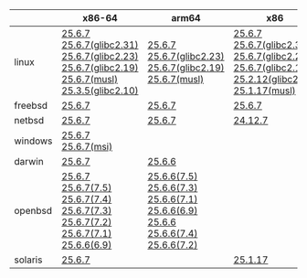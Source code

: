 ||x86-64|arm64|x86|ppc64le|armv7|armel|
| --- | --- | --- | --- | --- | --- | --- |
|linux|[25.6.7](https://github.com/roswell/sbcl_head/releases/download/25.6.7/sbcl-25.6.7-x86-64-linux-binary.tar.bz2)<br />[25.6.7(glibc2.31)](https://github.com/roswell/sbcl_head/releases/download/25.6.7/sbcl-25.6.7-x86-64-linux-glibc2.31-binary.tar.bz2)<br />[25.6.7(glibc2.23)](https://github.com/roswell/sbcl_head/releases/download/25.6.7/sbcl-25.6.7-x86-64-linux-glibc2.23-binary.tar.bz2)<br />[25.6.7(glibc2.19)](https://github.com/roswell/sbcl_head/releases/download/25.6.7/sbcl-25.6.7-x86-64-linux-glibc2.19-binary.tar.bz2)<br />[25.6.7(musl)](https://github.com/roswell/sbcl_head/releases/download/25.6.7/sbcl-25.6.7-x86-64-linux-musl-binary.tar.bz2)<br />[25.3.5(glibc2.10)](https://github.com/roswell/sbcl_head/releases/download/25.3.5/sbcl-25.3.5-x86-64-linux-glibc2.10-binary.tar.bz2)<br />|[25.6.7](https://github.com/roswell/sbcl_head/releases/download/25.6.7/sbcl-25.6.7-arm64-linux-binary.tar.bz2)<br />[25.6.7(glibc2.23)](https://github.com/roswell/sbcl_head/releases/download/25.6.7/sbcl-25.6.7-arm64-linux-glibc2.23-binary.tar.bz2)<br />[25.6.7(glibc2.19)](https://github.com/roswell/sbcl_head/releases/download/25.6.7/sbcl-25.6.7-arm64-linux-glibc2.19-binary.tar.bz2)<br />[25.6.7(musl)](https://github.com/roswell/sbcl_head/releases/download/25.6.7/sbcl-25.6.7-arm64-linux-musl-binary.tar.bz2)<br />|[25.6.7](https://github.com/roswell/sbcl_head/releases/download/25.6.7/sbcl-25.6.7-x86-linux-binary.tar.bz2)<br />[25.6.7(glibc2.31)](https://github.com/roswell/sbcl_head/releases/download/25.6.7/sbcl-25.6.7-x86-linux-glibc2.31-binary.tar.bz2)<br />[25.6.7(glibc2.23)](https://github.com/roswell/sbcl_head/releases/download/25.6.7/sbcl-25.6.7-x86-linux-glibc2.23-binary.tar.bz2)<br />[25.6.7(glibc2.19)](https://github.com/roswell/sbcl_head/releases/download/25.6.7/sbcl-25.6.7-x86-linux-glibc2.19-binary.tar.bz2)<br />[25.2.12(glibc2.10)](https://github.com/roswell/sbcl_head/releases/download/25.2.12/sbcl-25.2.12-x86-linux-glibc2.10-binary.tar.bz2)<br />[25.1.17(musl)](https://github.com/roswell/sbcl_head/releases/download/25.1.17/sbcl-25.1.17-x86-linux-musl-binary.tar.bz2)<br />|[25.6.7](https://github.com/roswell/sbcl_head/releases/download/25.6.7/sbcl-25.6.7-ppc64le-linux-binary.tar.bz2)<br />[25.6.7(glibc2.23)](https://github.com/roswell/sbcl_head/releases/download/25.6.7/sbcl-25.6.7-ppc64le-linux-glibc2.23-binary.tar.bz2)<br />[25.6.7(glibc2.19)](https://github.com/roswell/sbcl_head/releases/download/25.6.7/sbcl-25.6.7-ppc64le-linux-glibc2.19-binary.tar.bz2)<br />|[25.6.6](https://github.com/roswell/sbcl_head/releases/download/25.6.6/sbcl-25.6.6-armv7-linux-binary.tar.bz2)<br />|[25.1.17](https://github.com/roswell/sbcl_head/releases/download/25.1.17/sbcl-25.1.17-armel-linux-binary.tar.bz2)<br />|
|freebsd|[25.6.7](https://github.com/roswell/sbcl_head/releases/download/25.6.7/sbcl-25.6.7-x86-64-freebsd-binary.tar.bz2)<br />|[25.6.7](https://github.com/roswell/sbcl_head/releases/download/25.6.7/sbcl-25.6.7-arm64-freebsd-binary.tar.bz2)<br />|[25.6.7](https://github.com/roswell/sbcl_head/releases/download/25.6.7/sbcl-25.6.7-x86-freebsd-binary.tar.bz2)<br />||||
|netbsd|[25.6.7](https://github.com/roswell/sbcl_head/releases/download/25.6.7/sbcl-25.6.7-x86-64-netbsd-binary.tar.bz2)<br />|[25.6.7](https://github.com/roswell/sbcl_head/releases/download/25.6.7/sbcl-25.6.7-arm64-netbsd-binary.tar.bz2)<br />|[24.12.7](https://github.com/roswell/sbcl_head/releases/download/24.12.7/sbcl-24.12.7-x86-netbsd-binary.tar.bz2)<br />||||
|windows|[25.6.7](https://github.com/roswell/sbcl_head/releases/download/25.6.7/sbcl-25.6.7-x86-64-windows-binary.tar.bz2)<br />[25.6.7(msi)](https://github.com/roswell/sbcl_head/releases/download/25.6.7/sbcl-25.6.7-x86-64-windows-binary.msi)<br />||||||
|darwin|[25.6.7](https://github.com/roswell/sbcl_head/releases/download/25.6.7/sbcl-25.6.7-x86-64-darwin-binary.tar.bz2)<br />|[25.6.6](https://github.com/roswell/sbcl_head/releases/download/25.6.6/sbcl-25.6.6-arm64-darwin-binary.tar.bz2)<br />|||||
|openbsd|[25.6.7](https://github.com/roswell/sbcl_head/releases/download/25.6.7/sbcl-25.6.7-x86-64-openbsd-binary.tar.bz2)<br />[25.6.7(7.5)](https://github.com/roswell/sbcl_head/releases/download/25.6.7/sbcl-25.6.7-x86-64-openbsd-7.5-binary.tar.bz2)<br />[25.6.7(7.4)](https://github.com/roswell/sbcl_head/releases/download/25.6.7/sbcl-25.6.7-x86-64-openbsd-7.4-binary.tar.bz2)<br />[25.6.7(7.3)](https://github.com/roswell/sbcl_head/releases/download/25.6.7/sbcl-25.6.7-x86-64-openbsd-7.3-binary.tar.bz2)<br />[25.6.7(7.2)](https://github.com/roswell/sbcl_head/releases/download/25.6.7/sbcl-25.6.7-x86-64-openbsd-7.2-binary.tar.bz2)<br />[25.6.7(7.1)](https://github.com/roswell/sbcl_head/releases/download/25.6.7/sbcl-25.6.7-x86-64-openbsd-7.1-binary.tar.bz2)<br />[25.6.6(6.9)](https://github.com/roswell/sbcl_head/releases/download/25.6.6/sbcl-25.6.6-x86-64-openbsd-6.9-binary.tar.bz2)<br />|[25.6.6(7.5)](https://github.com/roswell/sbcl_head/releases/download/25.6.6/sbcl-25.6.6-arm64-openbsd-7.5-binary.tar.bz2)<br />[25.6.6(7.3)](https://github.com/roswell/sbcl_head/releases/download/25.6.6/sbcl-25.6.6-arm64-openbsd-7.3-binary.tar.bz2)<br />[25.6.6(7.1)](https://github.com/roswell/sbcl_head/releases/download/25.6.6/sbcl-25.6.6-arm64-openbsd-7.1-binary.tar.bz2)<br />[25.6.6(6.9)](https://github.com/roswell/sbcl_head/releases/download/25.6.6/sbcl-25.6.6-arm64-openbsd-6.9-binary.tar.bz2)<br />[25.6.6](https://github.com/roswell/sbcl_head/releases/download/25.6.6/sbcl-25.6.6-arm64-openbsd-binary.tar.bz2)<br />[25.6.6(7.4)](https://github.com/roswell/sbcl_head/releases/download/25.6.6/sbcl-25.6.6-arm64-openbsd-7.4-binary.tar.bz2)<br />[25.6.6(7.2)](https://github.com/roswell/sbcl_head/releases/download/25.6.6/sbcl-25.6.6-arm64-openbsd-7.2-binary.tar.bz2)<br />|||||
|solaris|[25.6.7](https://github.com/roswell/sbcl_head/releases/download/25.6.7/sbcl-25.6.7-x86-64-solaris-binary.tar.bz2)<br />||[25.1.17](https://github.com/roswell/sbcl_head/releases/download/25.1.17/sbcl-25.1.17-x86-solaris-binary.tar.bz2)<br />||||
